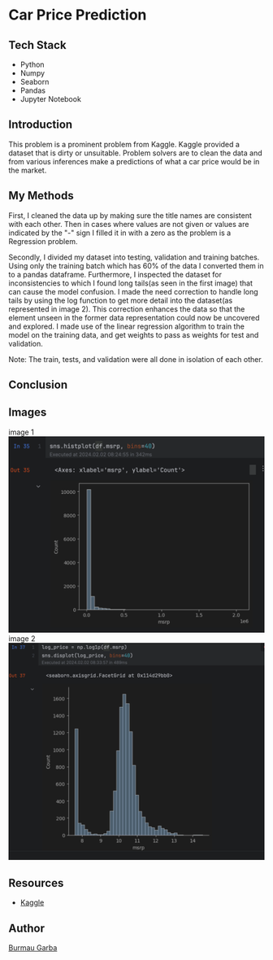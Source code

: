 # Car Price Prediction
## Tech Stack
* Python
* Numpy
* Seaborn
* Pandas
* Jupyter Notebook
## Introduction 
This problem is a prominent problem from Kaggle. Kaggle provided a dataset that is dirty or unsuitable.
Problem solvers are to clean the data and from various inferences make a predictions of what a car price would be 
in the market.
## My Methods
First, I cleaned the data up by making sure the title names are consistent with each other. Then in cases where values are 
not given or values are indicated by the "-" sign I filled it in with a zero as the problem is a Regression problem.

Secondly, I divided my dataset into testing, validation and training batches. Using only the training batch which has 60% 
of the data I converted them in to a pandas dataframe. Furthermore, I inspected the dataset for inconsistencies to which I found 
long tails(as seen in the first image) that can cause the model confusion. I made the need correction to handle long tails by using the log function
to get more detail into the dataset(as represented in image 2). This correction enhances the data so that the element unseen in the former data representation
could now be uncovered and explored. I made use of the linear regression algorithm to train the model on the training data, and get weights to pass as weights for
test and validation. 

Note: The train, tests, and validation were all done in isolation of each other.

## Conclusion

## Images
image 1 ![long-tail](images/Longtail.png)
image 2 ![log_tail](images/Log_tail.png)
## Resources
* [Kaggle](https://www.kaggle.com/datasets/CooperUnion/cardataset)
## Author
[Burmau Garba](https://github.com/BURMAUG)
